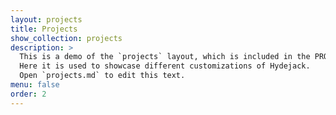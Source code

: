 ```yaml
---
layout: projects
title: Projects
show_collection: projects
description: >
  This is a demo of the `projects` layout, which is included in the PRO version of Hydejack.
  Here it is used to showcase different customizations of Hydejack.
  Open `projects.md` to edit this text.
menu: false
order: 2
---
```

